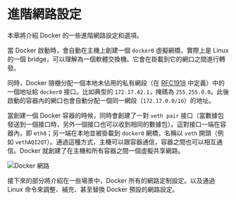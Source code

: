 # 進階網路設定
本章將介紹 Docker 的一些進階網路設定和選項。

當 Docker 啟動時，會自動在主機上創建一個 `docker0` 虛擬網橋，實際上是 Linux 的一個 bridge，可以理解為一個軟體交換機。它會在掛載到它的網口之間進行轉發。

同時，Docker 隨機分配一個本地未佔用的私有網段（在 [RFC1918](http://tools.ietf.org/html/rfc1918) 中定義）中的一個地址給 `docker0` 接口。比如典型的 `172.17.42.1`，掩碼為 `255.255.0.0`。此後啟動的容器內的網口也會自動分配一個同一網段（`172.17.0.0/16`）的地址。

當創建一個 Docker 容器的時候，同時會創建了一對 `veth pair` 接口（當數據包發送到一個接口時，另外一個接口也可以收到相同的數據包）。這對接口一端在容器內，即 `eth0`；另一端在本地並被掛載到 `docker0` 網橋，名稱以 `veth` 開頭（例如 `vethAQI2QT`）。通過這種方式，主機可以跟容器通信，容器之間也可以相互通信。Docker 就創建了在主機和所有容器之間一個虛擬共享網路。

![Docker 網路](../_images/network.png)

接下來的部分將介紹在一些場景中，Docker 所有的網路定制設定。以及通過 Linux 命令來調整、補充、甚至替換 Docker 預設的網路設定。
